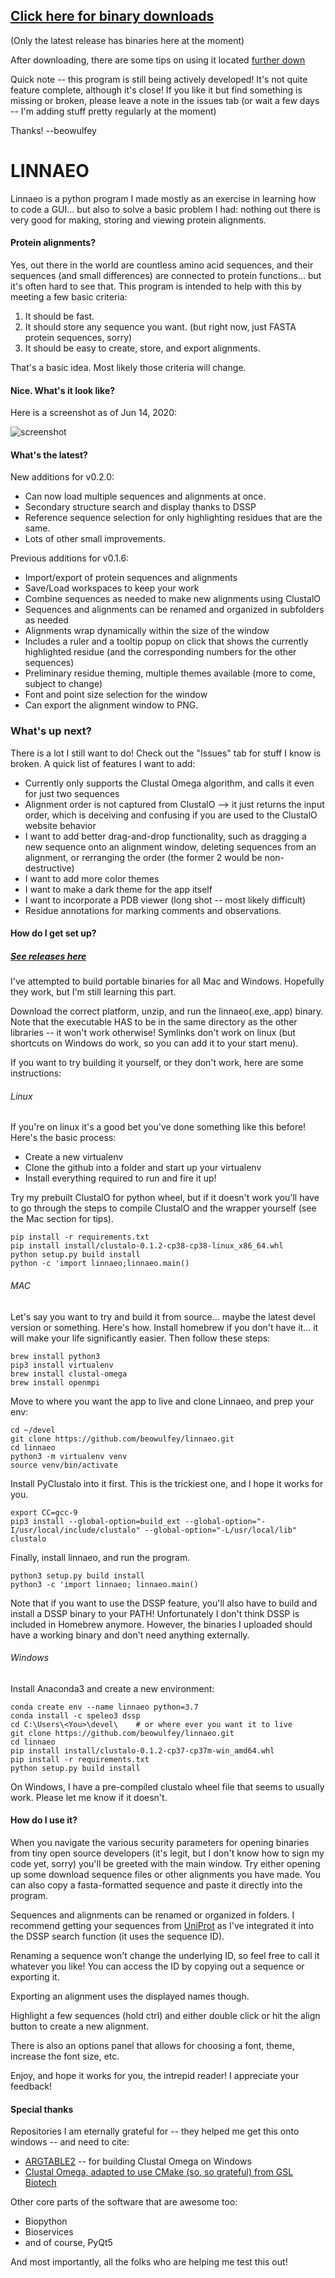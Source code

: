 ## [Click here for binary downloads](https://github.com/beowulfey/linnaeo/releases) ##
(Only the latest release has binaries here at the moment)

After downloading, there are some tips on using it located [further down](https://github.com/beowulfey/linnaeo#How-do-I-use-it)

Quick note -- this program is still being actively developed! It's not quite feature complete, although it's close! If you like it but find something is missing or broken, please leave a note in the issues tab (or wait a few days -- I'm adding stuff pretty regularly at the moment)

Thanks! --beowulfey

# LINNAEO #

Linnaeo is a python program I made mostly as an exercise in learning how to code a GUI... but also to solve a
basic problem I had: nothing out there is very good for making, storing and viewing protein alignments.

#### Protein alignments? ####

Yes, out there in the world are countless amino acid sequences, and their sequences (and small differences) are connected to
protein functions... but it's often hard to see that. This program is intended to help with this
by meeting a few basic criteria:

1) It should be fast.
2) It should store any sequence you want. (but right now, just FASTA protein sequences, sorry)
3) It should be easy to create, store, and export alignments.

That's a basic idea. Most likely those criteria will change.

#### Nice. What's it look like? 

Here is a screenshot as of Jun 14, 2020:

![screenshot](linnaeo/resources/images/tt-example.png "Title")


#### What's the latest? 
New additions for v0.2.0:
* Can now load multiple sequences and alignments at once. 
* Secondary structure search and display thanks to DSSP
* Reference sequence selection for only highlighting residues that are the same. 
* Lots of other small improvements. 

Previous additions for v0.1.6: 
* Import/export of protein sequences and alignments
* Save/Load workspaces to keep your work
* Combine sequences as needed to make new alignments using ClustalO
* Sequences and alignments can be renamed and organized in subfolders as needed
* Alignments wrap dynamically within the size of the window
* Includes a ruler and a tooltip popup on click that shows the currently highlighted residue (and the corresponding numbers for the other sequences)
* Preliminary residue theming, multiple themes available (more to come, subject to change)
* Font and point size selection for the window
* Can export the alignment window to PNG. 

### What's up next?

There is a lot I still want to do! Check out the "Issues" tab for stuff I know is broken. A quick list of features I want to add:

* Currently only supports the Clustal Omega algorithm, and calls it even for just two sequences
* Alignment order is not captured from ClustalO --> it just returns the input order, which is deceiving and confusing if you are used to the ClustalO website behavior
* I want to add better drag-and-drop functionality, such as dragging a new sequence onto an alignment window, deleting sequences from an alignment, or rerranging the order (the former 2 would be non-destructive)
* I want to add more color themes
* I want to make a dark theme for the app itself
* I want to incorporate a PDB viewer (long shot -- most likely difficult)
* Residue annotations for marking comments and observations. 

#### How do I get set up? ####

##### [See releases here](https://github.com/beowulfey/linnaeo/releases) #####
I've attempted to build portable binaries for all Mac and Windows. Hopefully they work, but I'm still learning this part. 

Download the correct platform, unzip, and run the linnaeo(.exe,.app) binary. Note that the executable HAS to be in the same directory as the other libraries -- it won't work otherwise! Symlinks don't work on linux (but shortcuts on Windows do work, so you can add it to your start menu). 

If you want to try building it yourself, or they don't work, here are some instructions:

###### Linux
If you're on linux it's a good bet you've done something like this before! Here's the basic process:
* Create a new virtualenv 
* Clone the github into a folder and start up your virtualenv
* Install everything required to run and fire it up! 

Try my prebuilt ClustalO for python wheel, but if it doesn't work you'll have to go through the steps to compile ClustalO and the wrapper yourself (see the Mac section for tips). 
```
pip install -r requirements.txt
pip install install/clustalo-0.1.2-cp38-cp38-linux_x86_64.whl
python setup.py build install
python -c 'import linnaeo;linnaeo.main()
```

###### MAC
Let's say you want to try and build it from source... maybe the latest devel version or something. Here's how.
Install homebrew if you don't have it... it will make your life significantly easier. 
Then follow these steps:
```
brew install python3
pip3 install virtualenv
brew install clustal-omega
brew install openmpi
```
Move to where you want the app to live and clone Linnaeo, and prep your env:
``` 
cd ~/devel
git clone https://github.com/beowulfey/linnaeo.git
cd linnaeo
python3 -m virtualenv venv
source venv/bin/activate
```
Install PyClustalo into it first. This is the trickiest one, and I hope it works for you. 
```
export CC=gcc-9
pip3 install --global-option=build_ext --global-option="-I/usr/local/include/clustalo" --global-option="-L/usr/local/lib" clustalo
``` 
Finally, install linnaeo, and run the program.
```
python3 setup.py build install
python3 -c 'import linnaeo; linnaeo.main()
```

Note that if you want to use the DSSP feature, you'll also have to build and install a DSSP binary to your PATH! Unfortunately I don't think DSSP is included in Homebrew anymore. However, the binaries I uploaded should have a working binary and don't need anything externally. 

###### Windows
Install Anaconda3 and create a new environment:

```
conda create env --name linnaeo python=3.7
conda install -c speleo3 dssp
cd C:\Users\<You>\devel\ 	# or where ever you want it to live
git clone https://github.com/beowulfey/linnaeo.git
cd linnaeo
pip install install/clustalo-0.1.2-cp37-cp37m-win_amd64.whl
pip install -r requirements.txt
python setup.py build install
```
On Windows, I have a pre-compiled clustalo wheel file that seems to usually work. Please let me know if it doesn't. 


#### How do I use it?
When you navigate the various security parameters for opening binaries from tiny open source developers (it's legit, but I don't know how to sign my code yet, sorry) you'll be greeted with the main window. Try either opening up some download sequence files or other alignments you have made. You can also copy a fasta-formatted sequence and paste it directly into the program. 

Sequences and alignments can be renamed or organized in folders. I recommend getting your sequences from [UniProt](https://www.uniprot.org) as I've integrated it into the DSSP search function (it uses the sequence ID). 

Renaming a sequence won't change the underlying ID, so feel free to call it whatever you like! You can access the ID by copying out a sequence or exporting it. 

Exporting an alignment uses the displayed names though. 

Highlight a few sequences (hold ctrl) and either double click or hit the align button to create a new alignment. 

There is also an options panel that allows for choosing a font, theme, increase the font size, etc. 

Enjoy, and hope it works for you, the intrepid reader! I appreciate your feedback! 


#### Special thanks

Repositories I am eternally grateful for -- they helped me get this onto windows -- and need to cite:

* [ARGTABLE2](https://github.com/jonathanmarvens/argtable2) -- for building Clustal Omega on Windows
* [Clustal Omega, adapted to use CMake (so, so grateful) from GSL Biotech](https://github.com/GSLBiotech/clustal-omega/tree/master/src)

Other core parts of the software that are awesome too:
* Biopython
* Bioservices
* and of course, PyQt5

And most importantly, all the folks who are helping me test this out!
